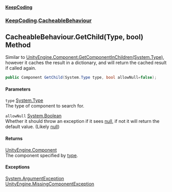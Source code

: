 #### [KeepCoding](index.md 'index')
### [KeepCoding](KeepCoding.md 'KeepCoding').[CacheableBehaviour](CacheableBehaviour.md 'KeepCoding.CacheableBehaviour')
## CacheableBehaviour.GetChild(Type, bool) Method
Similar to [UnityEngine.Component.GetComponentInChildren(System.Type)](https://docs.microsoft.com/en-us/dotnet/api/UnityEngine.Component.GetComponentInChildren#UnityEngine_Component_GetComponentInChildren_System_Type_ 'UnityEngine.Component.GetComponentInChildren(System.Type)'), however it caches the result in a dictionary, and will return the cached result if called again.  
```csharp
public Component GetChild(System.Type type, bool allowNull=false);
```
#### Parameters
<a name='KeepCoding_CacheableBehaviour_GetChild(System_Type_bool)_type'></a>
`type` [System.Type](https://docs.microsoft.com/en-us/dotnet/api/System.Type 'System.Type')  
The type of component to search for.
  
<a name='KeepCoding_CacheableBehaviour_GetChild(System_Type_bool)_allowNull'></a>
`allowNull` [System.Boolean](https://docs.microsoft.com/en-us/dotnet/api/System.Boolean 'System.Boolean')  
Whether it should throw an exception if it sees [null](https://docs.microsoft.com/en-us/dotnet/csharp/language-reference/keywords/null 'https://docs.microsoft.com/en-us/dotnet/csharp/language-reference/keywords/null'), if not it will return the default value. (Likely [null](https://docs.microsoft.com/en-us/dotnet/csharp/language-reference/keywords/null 'https://docs.microsoft.com/en-us/dotnet/csharp/language-reference/keywords/null'))
  
#### Returns
[UnityEngine.Component](https://docs.microsoft.com/en-us/dotnet/api/UnityEngine.Component 'UnityEngine.Component')  
The component specified by [type](CacheableBehaviour_GetChild_2d0n2mBQltpq2aOADyCtWQ.md#KeepCoding_CacheableBehaviour_GetChild(System_Type_bool)_type 'KeepCoding.CacheableBehaviour.GetChild(System.Type, bool).type').
#### Exceptions
[System.ArgumentException](https://docs.microsoft.com/en-us/dotnet/api/System.ArgumentException 'System.ArgumentException')  
[UnityEngine.MissingComponentException](https://docs.microsoft.com/en-us/dotnet/api/UnityEngine.MissingComponentException 'UnityEngine.MissingComponentException')  
